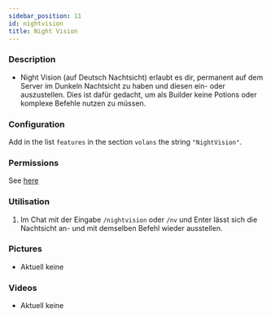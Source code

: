 ```yaml
---
sidebar_position: 11
id: nightvision
title: Night Vision
---
```

### Description
* Night Vision (auf Deutsch Nachtsicht) erlaubt es dir, permanent auf dem Server im Dunkeln Nachtsicht zu haben und diesen ein- oder auszustellen. Dies ist dafür gedacht, um als Builder keine Potions oder komplexe Befehle nutzen zu müssen.
### Configuration
Add in the list `features` in the section `volans` the string `"NightVision"`.
### Permissions
See [here](/docs/Permissions/#night-vision)
### Utilisation
1. Im Chat mit der Eingabe `/nightvision` oder `/nv` und Enter lässt sich die Nachtsicht an- und mit demselben Befehl wieder ausstellen.
### Pictures
- Aktuell keine
### Videos
- Aktuell keine